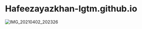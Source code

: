 # Hafeezayazkhan-lgtm.github.io
![IMG_20210402_202326](https://user-images.githubusercontent.com/81770263/113481428-ee6ad380-94b2-11eb-8b08-f77e4ff6dc21.jpg)
